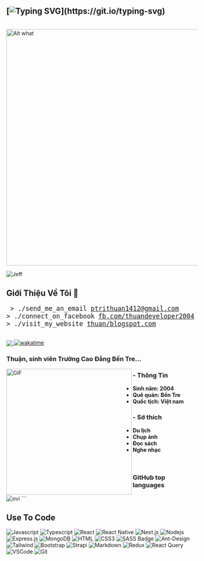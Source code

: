 ## [![Typing SVG](https://readme-typing-svg.demolab.com/?lines=Designer&Decode!...)](https://git.io/typing-svg)
</br>
<img src='https://khoinguonsangtao.vn/wp-content/uploads/2022/10/hinh-gif-buon-tren-ban-cong.gif' alt='Alt what' height='620' width='580'>

<p align="left"> <img src="https://komarev.com/ghpvc/?username=jefftrojan&label=Profile%20views&color=0e75b6&style=flat" alt="Jeff" /> </p>

## Giới Thiệu Về Tôi 💬 
<big><pre>
&#62; ./send_me_an_email
[ptrithuan1412@gmail.com](mailto:ptrithuan1412@gmail.com)
&#62; ./connect_on_facebook
[fb.com/thuandeveloper2004](https://www.facebook.com/thuandeveloper2004?mibextid=ZbWKwL)
&#62; ./visit_my_website
[thuan/blogspot.com](https://phamtrithuanchangtraisinhnam2004.blogspot.com/)
</pre></big>
<br>
<a href="https://jefftrojan.github.io">
  <img align="center" src="https://github-readme-stats.vercel.app/api?username=jefftrojan&show_icons=true&theme=blue-green&count_private=true&hide=stars" />
</a>
[![wakatime](https://wakatime.com/badge/user/aa5da215-37c0-48c1-b96f-fca8bd619595.svg)](https://wakatime.com/@aa5da215-37c0-48c1-b96f-fca8bd619595)
### Thuận, sinh viên Trường Cao Đẳng Bến Tre...

<img hight="400" width="330" alt="GIF" align="left" src="https://i.ibb.co/cX5G7rt/IMG-20230806-185534-563-x-564-pixel.jpg">
  
### - Thông Tin 
- **Sinh năm: 2004**
- **Quê quán: Bến Tre**
- **Quốc tịch: Việt nam**

### - Sở thích
- **Du lịch**
- **Chụp ảnh**
- **Đọc sách**
- **Nghe nhạc**
  



</br>


### GitHub top languages
<img src="https://github-readme-stats.vercel.app/api/top-langs?username=madushadhanushka&show_icons=true&locale=en&layout=compact&theme=chartreuse-dark" alt="ovi" />
```

## Use To Code

![Javascript](https://img.shields.io/badge/Javascript-F0DB4F?style=for-the-badge&labelColor=black&logo=javascript&logoColor=F0DB4F)
![Typescript](https://img.shields.io/badge/Typescript-007acc?style=for-the-badge&labelColor=black&logo=typescript&logoColor=007acc)
![React](https://img.shields.io/badge/-React-61DBFB?style=for-the-badge&labelColor=black&logo=react&logoColor=61DBFB)
![React Native](https://img.shields.io/badge/React_Native-20232A?style=for-the-badge&logo=react&logoColor=61DAFB)
![Next.js](https://img.shields.io/badge/next.js-000000?style=for-the-badge&logo=nextdotjs&logoColor=white)
![Nodejs](https://img.shields.io/badge/Nodejs-3C873A?style=for-the-badge&labelColor=black&logo=node.js&logoColor=3C873A)
![Express.js](https://img.shields.io/badge/Express.js-000000?style=for-the-badge&logo=express&logoColor=white)
![MongoDB](https://img.shields.io/badge/MongoDB-4EA94B?style=for-the-badge&logo=mongodb&logoColor=white)
![HTML](https://img.shields.io/badge/HTML5-E34F26?style=for-the-badge&logo=html5&logoColor=white)
![CSS3](https://img.shields.io/badge/CSS3-1572B6?style=for-the-badge&logo=css3&logoColor=white)
![SASS Badge](https://img.shields.io/badge/Sass-CC6699?style=for-the-badge&logo=sass&logoColor=white)
![Ant-Design](https://img.shields.io/badge/AntDesign-0170FE?style=for-the-badge&logo=antdesign&logoColor=white)
![Tailwind](https://img.shields.io/badge/Tailwind_CSS-092749?style=for-the-badge&logo=tailwindcss&logoColor=06B6D4&labelColor=000000)
![Bootstrap](https://img.shields.io/badge/Bootstrap-563D7C?style=for-the-badge&logo=bootstrap&logoColor=white)
![Strapi](https://img.shields.io/badge/strapi-2E7EEA?style=for-the-badge&logo=strapi&logoColor=white)
![Markdown](https://img.shields.io/badge/Markdown-000000?style=for-the-badge&logo=markdown&logoColor=white)
![Redux](https://img.shields.io/badge/Redux-593D88?style=for-the-badge&logo=redux&logoColor=white)
![React Query](https://img.shields.io/badge/-React_Query-FF4154?style=for-the-badge&logo=react%20query&logoColor=white)
![VSCode](https://img.shields.io/badge/Visual_Studio-0078d7?style=for-the-badge&logo=visual%20studio&logoColor=white)
![Git](https://img.shields.io/badge/Git-F05032?style=for-the-badge&logo=git&logoColor=white)



